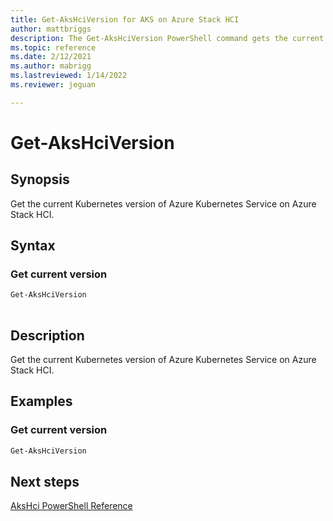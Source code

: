 ```yaml
---
title: Get-AksHciVersion for AKS on Azure Stack HCI
author: mattbriggs
description: The Get-AksHciVersion PowerShell command gets the current Kubernetes version of Azure Kubernetes Service on Azure Stack HCI.
ms.topic: reference
ms.date: 2/12/2021
ms.author: mabrigg 
ms.lastreviewed: 1/14/2022
ms.reviewer: jeguan

---
```


# Get-AksHciVersion

## Synopsis
Get the current Kubernetes version of Azure Kubernetes Service on Azure Stack HCI.

## Syntax

### Get current version
```powershell
Get-AksHciVersion  
                          
```

## Description
Get the current Kubernetes version of Azure Kubernetes Service on Azure Stack HCI.

## Examples

### Get current version
```powershell
Get-AksHciVersion
```
## Next steps

[AksHci PowerShell Reference](index.md)